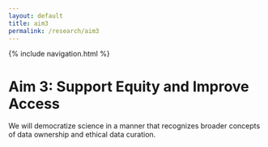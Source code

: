 ```yaml
---
layout: default
title: aim3
permalink: /research/aim3
---
```


{% include navigation.html %}

<h1> Aim 3: Support Equity and Improve Access </h1>
<p> We will democratize science in a manner that recognizes broader concepts of data ownership and ethical data curation. </p>
